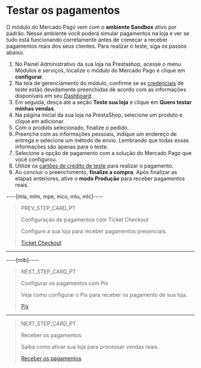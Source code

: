 # Testar os pagamentos
 
O módulo do Mercado Pago vem com o **ambiente Sandbox** ativo por padrão. Nesse ambiente você poderá simular pagamentos na loja e ver se tudo está funcionando corretamente antes de começar a receber pagamentos reais dos seus clientes. Para realizar o teste, siga os passos abaixo.
 
1. No Painel Administrativo da sua loja na Prestashop, acesse o menu Módulos e serviços, localize o módulo do Mercado Pago e clique em **configurar**.
2. Na tela de gerenciamento do módulo, confirme se as [credenciais](/developers/pt/guides/additional-content/credentials/credentials) de teste estão devidamente preenchidas de acordo com as informações disponíveis em seu [Dashboard](/developers/pt/guides/additional-content/dashboard/introduction).
3. Em seguida, desça até a seção **Teste sua loja** e clique em **Quero testar minhas vendas**.
4. Na página inicial da sua loja na PrestaShop, selecione um produto e clique em adicionar.
5. Com o produto selecionado, finalize o pedido.
6. Preencha com as informações pessoais, indique um endereço de entrega e selecione um método de envio. Lembrando que todas essas informações são apenas para o teste.
7. Selecione a opção de pagamento com a solução do Mercado Pago que você configurou.
8. Utilize os [cartões de crédito de teste](/developers/pt/guides/additional-content/testing/test-cards) para realizar o pagamento.
9. Ao concluir o preenchimento, **finalize a compra**.
Após finalizar as etapas anteriores, ative o **modo Produção** para receber pagamentos reais.

----[mla, mlm, mpe, mco, mlu, mlc]----
> PREV_STEP_CARD_PT
>
> Configuração de pagamentos com Ticket Checkout
>
> Configure a sua loja para receber pagamentos presenciais. 
>
> [Ticket Checkout](/developers/pt/docs/prestashop/payment-setup/ticket-checkout)
------------

----[mlb]----
> NEXT_STEP_CARD_PT
>
> Configurar os pagamentos com Pix
>
> Veja como configurar o Pix para receber os pagamento de sua loja.
>
> [Pix](/developers/pt/docs/prestashop/payment-setup/pix)
------------

> NEXT_STEP_CARD_PT
>
> Receber os pagamentos
>
> Saiba como ativar sua loja para processar vendas reais.
>
> [Receber os pagamentos](/developers/pt/docs/prestashop/sales-processing/go-to-production)